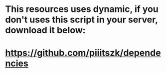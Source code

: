 # This resources uses dynamic, if you don't uses this script in your server, download it below:

# https://github.com/piiitszk/dependencies
